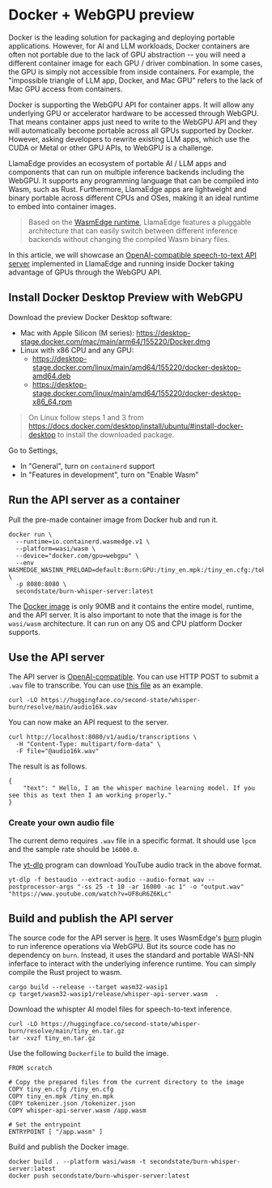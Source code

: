 # Docker + WebGPU preview

Docker is the leading solution for packaging and deploying portable applications. However, for AI and LLM
workloads, Docker containers are often not portable due to the lack of GPU abstraction -- you will need
a different container image for each GPU / driver combination. In some cases, the GPU is simply not
accessible from inside containers. For example, the "impossible triangle of LLM app, Docker, and Mac GPU"
refers to the lack of Mac GPU access from containers.

Docker is supporting the WebGPU API for container apps. It will allow any underlying GPU or accelerator
hardware to be accessed through WebGPU. That means container apps just need to write to the WebGPU API
and they will automatically become portable across all GPUs supported by Docker.
However, asking developers to rewrite existing LLM apps, which use the CUDA or Metal or other GPU APIs,
to WebGPU is a challenge.

LlamaEdge provides an ecosystem of portable AI / LLM apps and components
that can run on multiple inference backends including the WebGPU.
It supports any programming language that can be compiled into Wasm, such as Rust.
Furthermore, LlamaEdge apps are lightweight and binary portable across different CPUs and OSes, making it an ideal
runtime to embed into container images.

> Based on the [WasmEdge runtime](https://github.com/WasmEdge/WasmEdge), LlamaEdge features a pluggable architecture that can easily switch between different inference backends without changing the compiled Wasm binary files.

In this article, we will showcase an [OpenAI-compatible speech-to-text API server](https://platform.openai.com/docs/guides/speech-to-text) implemented in LlamaEdge and running inside Docker taking advantage of GPUs through the WebGPU API.

## Install Docker Desktop Preview with WebGPU

Download the preview Docker Desktop software:

* Mac with Apple Silicon (M series): https://desktop-stage.docker.com/mac/main/arm64/155220/Docker.dmg
* Linux with x86 CPU and any GPU:
  * https://desktop-stage.docker.com/linux/main/amd64/155220/docker-desktop-amd64.deb
  * https://desktop-stage.docker.com/linux/main/amd64/155220/docker-desktop-x86_64.rpm

> On Linux follow steps 1 and 3 from https://docs.docker.com/desktop/install/ubuntu/#install-docker-desktop to install the downloaded package.

Go to Settings,

* In "General", turn on `containerd` support
* In "Features in development", turn on "Enable Wasm"

## Run the API server as a container

Pull the pre-made container image from Docker hub and run it.

```
docker run \
  --runtime=io.containerd.wasmedge.v1 \
  --platform=wasi/wasm \
  --device="docker.com/gpu=webgpu" \
  --env WASMEDGE_WASINN_PRELOAD=default:Burn:GPU:/tiny_en.mpk:/tiny_en.cfg:/tokenizer.json:en \
  -p 8080:8080 \
  secondstate/burn-whisper-server:latest
```

The [Docker image](https://hub.docker.com/r/secondstate/burn-whisper-server/tags) is only 90MB and it contains the entire model, runtime, and the API server.
It is also important to note that the image is for the `wasi/wasm` architecture. It can run on any OS and CPU
platform Docker supports.

## Use the API server

The API server is [OpenAI-compatible](https://platform.openai.com/docs/guides/speech-to-text).
You can use HTTP POST to submit a `.wav` file to transcribe.
You can use [this file](https://huggingface.co/second-state/whisper-burn/resolve/main/audio16k.wav) as an example.

```
curl -LO https://huggingface.co/second-state/whisper-burn/resolve/main/audio16k.wav
```

You can now make an API request to the server.

```
curl http://localhost:8080/v1/audio/transcriptions \
  -H "Content-Type: multipart/form-data" \
  -F file="@audio16k.wav"
```

The result is as follows.

```
{
    "text": " Hello, I am the whisper machine learning model. If you see this as text then I am working properly."
}
```

### Create your own audio file

The current demo requires `.wav` file in a specific format.
It should use `lpcm` and the sample rate should be `16000.0`.

The [yt-dlp](https://github.com/yt-dlp/yt-dlp) program can download YouTube audio track in the above format.

```
yt-dlp -f bestaudio --extract-audio --audio-format wav --postprocessor-args "-ss 25 -t 10 -ar 16000 -ac 1" -o "output.wav" "https://www.youtube.com/watch?v=UF8uR6Z6KLc"
```

## Build and publish the API server

The source code for the API server is [here](https://github.com/LlamaEdge/whisper-api-server/).
It uses WasmEdge's [burn](https://github.com/second-state/wasmedge-burn-plugin) plugin to run
inference operations via WebGPU. But its source code has no dependency on `burn`. Instead, it uses the standard
and portable WASI-NN inferface to interact with the underlying inference runtime.
You can simply compile the Rust project to wasm.

```
cargo build --release --target wasm32-wasip1
cp target/wasm32-wasip1/release/whisper-api-server.wasm  .
```

Download the whispter AI model files for speech-to-text inference.

```
curl -LO https://huggingface.co/second-state/whisper-burn/resolve/main/tiny_en.tar.gz
tar -xvzf tiny_en.tar.gz
```

Use the following `Dockerfile` to build the image.

```
FROM scratch

# Copy the prepared files from the current directory to the image
COPY tiny_en.cfg /tiny_en.cfg
COPY tiny_en.mpk /tiny_en.mpk
COPY tokenizer.json /tokenizer.json
COPY whisper-api-server.wasm /app.wasm

# Set the entrypoint
ENTRYPOINT [ "/app.wasm" ]
```

Build and publish the Docker image.

```
docker build . --platform wasi/wasm -t secondstate/burn-whisper-server:latest
docker push secondstate/burn-whisper-server:latest
```


